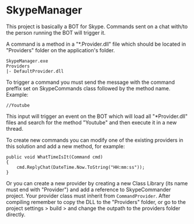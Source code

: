 SkypeManager
============

This project is basically a BOT for Skype. Commands sent on a chat with/to the person running the BOT will trigger it.

A command is a method in a "*.Provider.dll" file which should be located in "Providers" folder on the application's folder.

    SkypeManager.exe
    Providers
    |- DefaultProvider.dll

To trigger a command you must send the message with the command preffix set on SkypeCommands class followed by the method name. Example:

    //Youtube

This input will trigger an event on the BOT which will load all "*Provider.dll" files and search for the method "Youtube" and then execute it in a new thread.

To create new commands you can modify one of the existing providers in this solution and add a new method, for example:

    public void WhatTimeIsIt(Command cmd)
    {
        cmd.ReplyChat(DateTime.Now.ToString("HH:mm:ss"));
    }

Or you can create a new provider by creating a new Class Library (its name must end with "Provider") and add a reference to SkypeCommander project. Your provider class must inherit from `CommandProvider`. After compiling remember to copy the DLL to the "Providers" folder, or go to the project settings > build > and change the outpath to the providers folder directly.